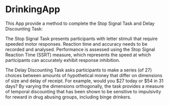 # DrinkingApp
This App provide a method to complete the Stop Signal Task and Delay Discounting Task:

The Stop Signal Task presents participants with letter stimuli that require speeded motor responses. Reaction time and accuracy needs to be recorded and analysed. Performance is assessed using the Stop Signal Reaction Time (SSRT) measure, which represents the speed at which participants can accurately exhibit response inhibition. 

The Delay Discounting Task asks participants to make a series (of 27) choices between amounts of hypothetical money that differ on dimensions of size and delay of receipt. For example, would you $27 today or $54 in 31 days? By varying the dimensions orthogonally, the task provides a measure of temporal discounting that has been shown to be sensitive to impulsivity for reward in drug abusing groups, including binge drinkers.

